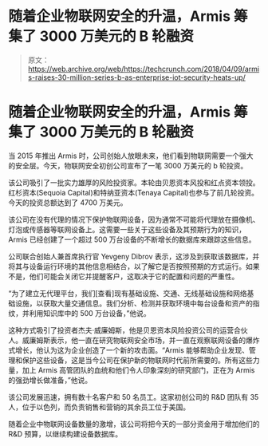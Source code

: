 # 随着企业物联网安全的升温，Armis 筹集了 3000 万美元的 B 轮融资 

> 原文：<https://web.archive.org/web/https://techcrunch.com/2018/04/09/armis-raises-30-million-series-b-as-enterprise-iot-security-heats-up/>

# 随着企业物联网安全的升温，Armis 筹集了 3000 万美元的 B 轮融资

当 2015 年推出 Armis 时，公司创始人放眼未来，他们看到物联网需要一个强大的安全层。今天，物联网安全初创公司宣布了一笔 3000 万美元的 b 轮投资。

该公司吸引了一批实力雄厚的风险投资家。本轮由贝恩资本风投和红点资本领投。红杉资本(Sequoia Capital)和特纳亚资本(Tenaya Capital)也参与了前几轮投资。今天的投资总额达到了 4700 万美元。

该公司在没有代理的情况下保护物联网设备，因为通常不可能将代理放在摄像机、灯泡或传感器等联网设备上。这需要一些关于这些设备及其预期行为的知识，Armis 已经创建了一个超过 500 万台设备的不断增长的数据库来跟踪这些信息。

公司联合创始人兼首席执行官 Yevgeny Dibrov 表示，这涉及到获取该数据库，并将其与设备运行环境的其他信息相结合，以了解它是否按照预期的方式运行。如果不是，他们可能会关闭它并提醒客户，这取决于它的配置和问题的严重性。

“为了建立无代理平台，我们[查看]现有基础设施、交通、无线基础设施和网络基础设施，以获取大量交通信息。我们分析、检测并获取环境中每台设备和资产的指纹，并利用知识库中的 500 万台设备，”他说。

这种方式吸引了投资者杰夫·威廉姆斯，他是贝恩资本风险投资公司的运营合伙人。威廉姆斯表示，他一直在研究物联网安全市场，并一直在观察联网设备的爆炸式增长，他认为这为企业创造了一个新的攻击面。“Armis 能够帮助企业发现、管理和保护这些设备，这是当今公司在保护新的物联网时代前所需要的。所有这些力量，加上 Armis 高管团队的血统和他们令人印象深刻的研究部门，正在为 Armis 的强劲增长做准备，”他说。

该公司发展迅速，拥有数十名客户和 50 名员工。这家初创公司的 R&D 团队有 35 人，位于以色列，而负责销售和营销的其余员工位于美国。

随着企业中物联网设备数量的激增，该公司将把今天的一部分资金用于增加他们的 R&D 预算，以继续构建设备数据库。